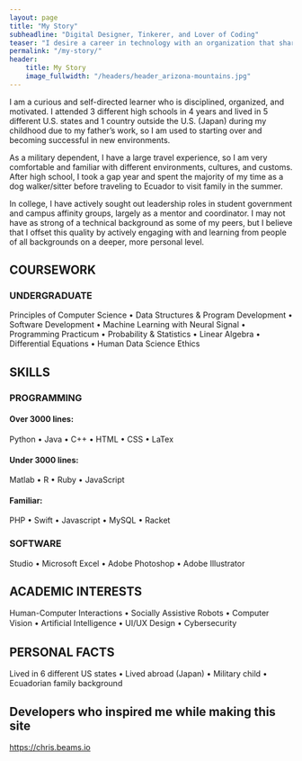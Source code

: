 ```yaml
---
layout: page
title: "My Story"
subheadline: "Digital Designer, Tinkerer, and Lover of Coding"
teaser: "I desire a career in technology with an organization that shares my passion for powerful, efficient, and elegant design."
permalink: "/my-story/"
header:
    title: My Story
    image_fullwidth: "/headers/header_arizona-mountains.jpg"
---
```

I am a curious and self-directed learner who is disciplined, organized, and motivated. I attended 3 different high schools in 4 years and lived in 5 different U.S. states and 1 country outside the U.S. (Japan) during my childhood due to my father’s work, so I am used to starting over and becoming successful in new environments.

As a military dependent, I have a large travel experience, so I am very comfortable and familiar with different environments, cultures, and customs. After high school, I took a gap year and spent the majority of my time as a dog walker/sitter before traveling to Ecuador to visit family in the summer.

In college, I have actively sought out leadership roles in student government and campus affinity groups, largely as a mentor and coordinator. I may not have as strong of a technical background as some of my peers, but I believe that I offset this quality by actively engaging with and learning from people of all backgrounds on a deeper, more personal level.

## COURSEWORK
### UNDERGRADUATE
Principles of Computer Science • Data Structures & Program Development • Software Development • Machine Learning with Neural Signal • Programming Practicum • Probability & Statistics • Linear Algebra • Differential Equations • Human Data Science Ethics

## SKILLS
### PROGRAMMING
#### Over 3000 lines:
Python • Java • C++ • HTML • CSS • LaTex
#### Under 3000 lines:
Matlab • R • Ruby • JavaScript 
#### Familiar:
PHP • Swift • Javascript • MySQL • Racket
### SOFTWARE
 Studio • Microsoft Excel • Adobe Photoshop • Adobe Illustrator

## ACADEMIC INTERESTS
Human-Computer Interactions • Socially Assistive Robots • Computer Vision • Artiﬁcial Intelligence • UI/UX Design • Cybersecurity

## PERSONAL FACTS
Lived in 6 different US states • Lived abroad (Japan) • Military child • Ecuadorian family background

## Developers who inspired me while making this site
https://chris.beams.io